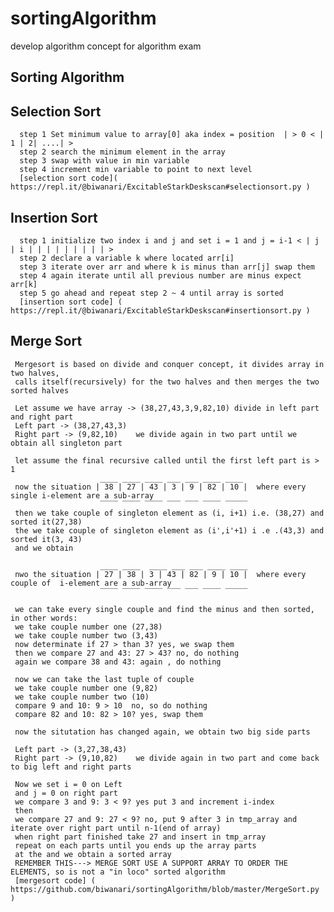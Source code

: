 # sortingAlgorithm
develop algorithm concept for algorithm exam
## Sorting Algorithm
 ##  Selection Sort
      step 1 Set minimum value to array[0] aka index = position  | > 0 < | 1 | 2| ....| >
      step 2 search the minimum element in the array
      step 3 swap with value in min variable
      step 4 increment min variable to point to next level  
      [selection sort code]( https://repl.it/@biwanari/ExcitableStarkDeskscan#selectionsort.py )
      
  ## Insertion Sort
      step 1 initialize two index i and j and set i = 1 and j = i-1 < | j | i | | | | | | | | | >
      step 2 declare a variable k where located arr[i]
      step 3 iterate over arr and where k is minus than arr[j] swap them
      step 4 again iterate until all previous number are minus expect arr[k]
      step 5 go ahead and repeat step 2 ~ 4 until array is sorted
      [insertion sort code] ( https://repl.it/@biwanari/ExcitableStarkDeskscan#insertionsort.py )
      
  ## Merge Sort
     Mergesort is based on divide and conquer concept, it divides array in two halves,
     calls itself(recursively) for the two halves and then merges the two sorted halves
     
     Let assume we have array -> (38,27,43,3,9,82,10) divide in left part and right part
     Left part -> (38,27,43,3)
     Right part -> (9,82,10)    we divide again in two part until we obtain all singleton part
     
     let assume the final recursive called until the first left part is > 1
                        ____ ____ ____ ___ ___ ____ ____ 
     now the situation | 38 | 27 | 43 | 3 | 9 | 82 | 10 |  where every single i-element are a sub-array
                        ‾‾‾‾ ‾‾‾‾ ‾‾‾‾ ‾‾‾ ‾‾‾ ‾‾‾‾ ‾‾‾‾‾ 
     then we take couple of singleton element as (i, i+1) i.e. (38,27) and sorted it(27,38)
     the we take couple of singleton element as (i',i'+1) i .e .(43,3) and sorted it(3, 43)
     and we obtain
     
                        ____ ____  ____ ___ ___ ____ ____ 
     nwo the situation | 27 | 38 | 3 | 43 | 82 | 9 | 10 |  where every couple of  i-element are a sub-array
                        ‾‾‾‾ ‾‾‾‾ ‾‾‾‾ ‾‾‾ ‾‾‾ ‾‾‾‾ ‾‾‾‾‾
                        
     we can take every single couple and find the minus and then sorted, in other words:
     we take couple number one (27,38)
     we take couple number two (3,43)
     now determinate if 27 > than 3? yes, we swap them
     then we compare 27 and 43: 27 > 43? no, do nothing
     again we compare 38 and 43: again , do nothing
     
     now we can take the last tuple of couple
     we take couple number one (9,82)
     we take couple number two (10)
     compare 9 and 10: 9 > 10  no, so do nothing
     compare 82 and 10: 82 > 10? yes, swap them
     
     now the situtation has changed again, we obtain two big side parts
     
     Left part -> (3,27,38,43)
     Right part -> (9,10,82)    we divide again in two part and come back to big left and right parts
     
     Now we set i = 0 on Left
     and j = 0 on right part
     we compare 3 and 9: 3 < 9? yes put 3 and increment i-index
     then 
     we compare 27 and 9: 27 < 9? no, put 9 after 3 in tmp_array and iterate over right part until n-1(end of array)
     when right part finished take 27 and insert in tmp_array
     repeat on each parts until you ends up the array parts
     at the and we obtain a sorted array
     REMEMBER THIS---> MERGE SORT USE A SUPPORT ARRAY TO ORDER THE ELEMENTS, so is not a "in loco" sorted algorithm
     [mergesort code] ( https://github.com/biwanari/sortingAlgorithm/blob/master/MergeSort.py )
